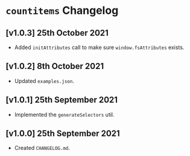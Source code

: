 # `countitems` Changelog

## [v1.0.3] 25th October 2021

- Added `initAttributes` call to make sure `window.fsAttributes` exists.

## [v1.0.2] 8th October 2021

- Updated `examples.json`.

## [v1.0.1] 25th September 2021

- Implemented the `generateSelectors` util.

## [v1.0.0] 25th September 2021

- Created `CHANGELOG.md`.
